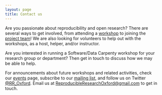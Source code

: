 ```yaml
---
layout: page
title: Contact us
---
```


Are you passionate about reproducibility and open research? There are
several ways to get involved, from attending a [workshop](events.md)
to joining the [project team](about.md)! We are also looking for
volunteers to help out with the workshops, as a host, helper, and/or
instructor.

Are you interested in running a Software/Data Carpenty workshop for
your research group or department? Then get in touch to discuss how we
may be able to help.

For announcements about future workshops and related activities, check
our [events](events.md) page, subscribe to our [mailing
list](https://web.maillist.ox.ac.uk/ox/info/rroxford), and follow us
on Twitter [@RR_Oxford](https://twitter.com/RR_Oxford). Email us at <a
href="mailto:ReproducibleResearchOxford@gmail.com">ReproducibleResearchOxford@gmail.com</a>
to get in touch.
